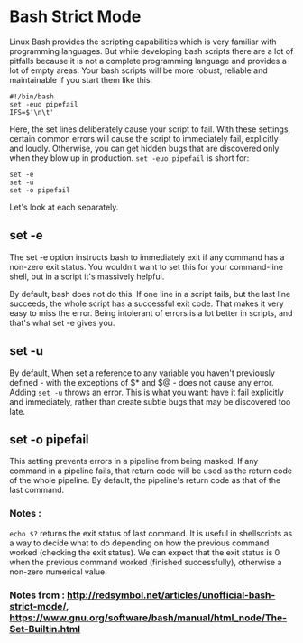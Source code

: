 # Bash Strict Mode


Linux Bash provides the scripting capabilities which is very familiar with programming languages. But while
developing bash scripts there are a lot of pitfalls because it is not a complete programming language
and provides a lot of empty areas. Your bash scripts will be more robust, reliable and maintainable if you start them like this:

```
#!/bin/bash
set -euo pipefail
IFS=$'\n\t'

```

Here, the set lines deliberately cause your script to fail. With these settings, certain common errors will cause the script
to immediately fail, explicitly and loudly. Otherwise, you can get hidden bugs that are discovered only when they blow up in production.
`set -euo pipefail` is short for:

```
set -e
set -u
set -o pipefail
```
Let's look at each separately.


## set -e
The set -e option instructs bash to immediately exit if any command has a non-zero exit status. 
You wouldn't want to set this for your command-line shell, but in a script it's massively helpful.

By default, bash does not do this.  If one line in a script fails, but the last line succeeds, 
the whole script has a successful exit code. That makes it very easy to miss the error. Being intolerant 
of errors is a lot better in scripts, and that's what set -e gives you.

## set -u
By default, When set a reference to any variable you haven't previously defined - with the exceptions 
of $* and $@ - does not cause any error. Adding `set -u` throws an error. This is what you want: have it 
fail explicitly and immediately, rather than create subtle bugs that may be discovered too late.

## set -o pipefail
This setting prevents errors in a pipeline from being masked.  If any command in a pipeline fails,
that return code will be used as the return code of the whole pipeline. By default, the pipeline's return code as that of the last command.



### Notes :
`echo $?` returns the exit status of last command. It is useful in shellscripts as a way to decide what
to do depending on how the previous command worked (checking the exit status). We can expect that the 
exit status is 0 when the previous command worked (finished successfully), otherwise a non-zero numerical value.


### Notes  from : http://redsymbol.net/articles/unofficial-bash-strict-mode/, https://www.gnu.org/software/bash/manual/html_node/The-Set-Builtin.html
